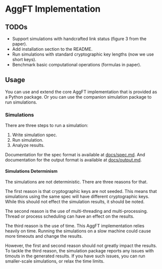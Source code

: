 # AggFT Implementation

## TODOs

- Support simulations with handcrafted link status (figure 3 from the paper).
- Add installation section to the README.
- Run simulations with standard cryptographic key lengths (now we use short
  keys).
- Benchmark basic computational operations (formulas in paper).

## Usage

You can use and extend the core AggFT implementation that is provided as a
Python package. Or you can use the companion simulation package to run
simulations.

### Simulations

There are three steps to run a simulation:

1. Write simulation spec.
2. Run simulation.
3. Analyze results.

Documentation for the spec format is available at [docs/spec.md](docs/spec.md).
And documentation for the output format is available at
[docs/output.md](docs/output.md).

#### Simulations Determinism

The simulations are not deterministic. There are three reasons for that.

The first reason is that cryptographic keys are not seeded. This means that
simulations using the same spec will have different cryptographic keys. While
this should not effect the simulation results, it should be noted.

The second reason is the use of multi-threading and multi-processing. Thread or
process scheduling can have an effect on the results.

The third reason is the use of time. This AggFT implementation relies heavily on
time. Running the simulations on a slow machine could cause more timeouts and
change the results.

However, the first and second reason should not greatly impact the results. To
tackle the third reason, the simulation package reports any issues with timouts
in the generated results. If you have such issues, you can run smaller-scale
simulations, or relax the time limits.

